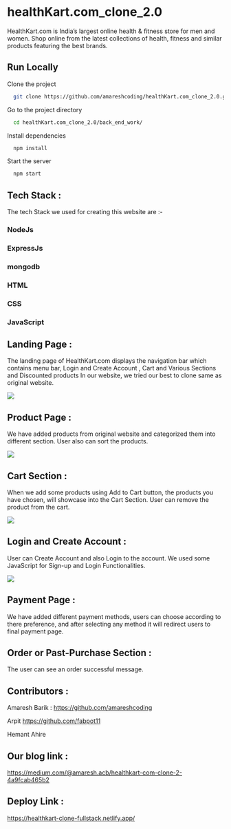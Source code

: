 # healthKart.com_clone_2.0

<p >HealthKart.com is India’s largest online health & fitness store for men and women. Shop online from the latest collections of health, fitness and similar products featuring the best brands.</p>

## Run Locally

Clone the project

```bash
  git clone https://github.com/amareshcoding/healthKart.com_clone_2.0.git
```

Go to the project directory

```bash
  cd healthKart.com_clone_2.0/back_end_work/
```

Install dependencies

```bash
  npm install
```

Start the server

```bash
  npm start
```



<h2 >Tech Stack :</h2>

<p >The tech Stack we used for creating this website are :-</p>
<h3>NodeJs</h3>
<h3>ExpressJs</h3>
<h3>mongodb</h3>
<h3>HTML</h3>
<h3>CSS</h3>
<h3>JavaScript</h3>
          

<h2 >Landing Page :</h2>

<p >The landing page of HealthKart.com displays the navigation bar which contains menu bar, Login and Create Account , Cart and Various Sections and Discounted products
In our website, we tried our best to clone same as original website.</p>
<img src="https://camo.githubusercontent.com/0e9bd21e9936b9ea64bf0164bb78ad1934a6be210f7838d8a04efd3e9b085c20/68747470733a2f2f6d69726f2e6d656469756d2e636f6d2f6d61782f3730302f312a35467174566c4354676848714a654369444a56494b512e706e67"></img>


## Product Page :
<p >We have added products from original website and categorized them into different section. User also can sort the products.</p>
<img src="https://miro.medium.com/max/700/1*JsihLot8xusW_8pRCsLtNg.png"></img>

## Cart Section :
<p >When we add some products using Add to Cart button, the products you have chosen, will showcase into the Cart Section. User can remove the product from the cart.</p>
<img src="https://miro.medium.com/max/700/1*4IzQDHvNpPbrp0CdQla9UA.png"></img>

## Login and Create Account :
<p >User can Create Account and also Login to the account. We used some JavaScript for Sign-up and Login Functionalities.</p>
<img src="https://miro.medium.com/max/700/1*Jxm0Ca6Cb8-SJ-YEZicB4g.png"></img>

<h2 >Payment Page :</h2>
<p >We have added different payment methods, users can choose according to there preference, and after selecting any method it will redirect users to final payment page.</p>

<h2 >Order or Past-Purchase Section :</h2>
<p>The user can see an order successful message.</p>

## Contributors :

<p >Amaresh Barik : <a href="https://github.com/amareshcoding">https://github.com/amareshcoding</a></p>
<p >Arpit <a href="https://github.com/fabpot11">https://github.com/fabpot11</a></p>
<p >Hemant Ahire </p>

<h2 >Our blog link :</h2>
<p >
     <a rel="noreferrer" target="_blank" href="https://medium.com/@amaresh.acb/healthkart-com-clone-2-4a9fcab465b2" rel="nofollow">https://medium.com/@amaresh.acb/healthkart-com-clone-2-4a9fcab465b2</a>
</p>

<h2 >Deploy Link :</h2>
<p ><a rel="noreferrer" target="_blank" href="https://healthkart-clone-fullstack.netlify.app/" rel="nofollow">https://healthkart-clone-fullstack.netlify.app/</a></p>
</article>
</div>
</div>
